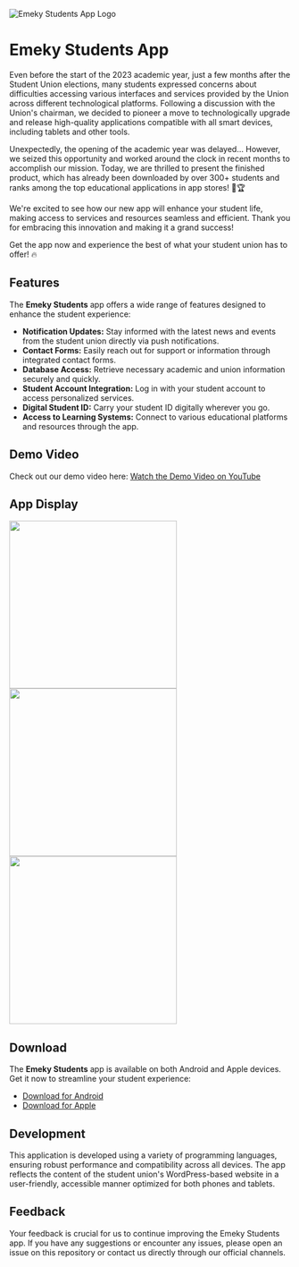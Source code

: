 ![Emeky Students App Logo](https://i.imagesup.co/images2/1df26ff33c559004b5208e031ceaa978e4e6f141.png)

# Emeky Students App
Even before the start of the 2023 academic year, just a few months after the Student Union elections, many students expressed concerns about difficulties accessing various interfaces and services provided by the Union across different technological platforms. Following a discussion with the Union's chairman, we decided to pioneer a move to technologically upgrade and release high-quality applications compatible with all smart devices, including tablets and other tools.

Unexpectedly, the opening of the academic year was delayed... However, we seized this opportunity and worked around the clock in recent months to accomplish our mission. Today, we are thrilled to present the finished product, which has already been downloaded by over 300+ students and ranks among the top educational applications in app stores! 📲🏆

We're excited to see how our new app will enhance your student life, making access to services and resources seamless and efficient. Thank you for embracing this innovation and making it a grand success!

Get the app now and experience the best of what your student union has to offer! 🔥

## Features
The **Emeky Students** app offers a wide range of features designed to enhance the student experience:
- **Notification Updates:** Stay informed with the latest news and events from the student union directly via push notifications.
- **Contact Forms:** Easily reach out for support or information through integrated contact forms.
- **Database Access:** Retrieve necessary academic and union information securely and quickly.
- **Student Account Integration:** Log in with your student account to access personalized services.
- **Digital Student ID:** Carry your student ID digitally wherever you go.
- **Access to Learning Systems:** Connect to various educational platforms and resources through the app.

## Demo Video
Check out our demo video here: [Watch the Demo Video on YouTube](https://www.youtube.com/watch?v=UFjF4XP2_ZM)

## App Display
<p float="left">
  <img src="https://play-lh.googleusercontent.com/Kx0U84QHYtPFfXUZBNguJntY3M6W_VHkBiWDt6c6N_KjzSYR7dD38tl8NcfuiOpSzyw=w2560-h1440-rw" width="300" />
  <img src="https://play-lh.googleusercontent.com/oFf86eej7zy8pBlhQdpp91I2-IMBv8PdB9e6X_nkXnlnnWu6cYIPpcDqHb6GQlUUfFw=w2560-h1440-rw" width="300" /> 
  <img src="https://play-lh.googleusercontent.com/jzkPhN-3QuxkJhD1wEe5axCdGgtEOouAbQiNC-ts6fVqr_JYDUmDHhkm4RgAZZnZBgM=w2560-h1440-rw" width="300" />
</p>

## Download
The **Emeky Students** app is available on both Android and Apple devices. Get it now to streamline your student experience:
- [Download for Android](https://play.google.com/store/apps/details?id=co.median.android.xnqrpb)
- [Download for Apple](https://apps.apple.com/il/app/%D7%90%D7%92%D7%95%D7%93%D7%AA-%D7%94%D7%A1%D7%98%D7%95%D7%93%D7%A0%D7%98%D7%99%D7%9D-%D7%A2%D7%9E%D7%A7-%D7%99%D7%96%D7%A8%D7%A2%D7%90%D7%9C/id6474135178?platform=iphone)

## Development
This application is developed using a variety of programming languages, ensuring robust performance and compatibility across all devices. The app reflects the content of the student union's WordPress-based website in a user-friendly, accessible manner optimized for both phones and tablets.

## Feedback
Your feedback is crucial for us to continue improving the Emeky Students app. If you have any suggestions or encounter any issues, please open an issue on this repository or contact us directly through our official channels.
